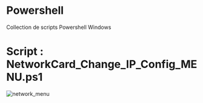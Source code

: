 # Powershell
Collection de scripts Powershell Windows 

# Script : NetworkCard_Change_IP_Config_MENU.ps1

![network_menu](https://user-images.githubusercontent.com/81754606/113314120-79a16900-92fb-11eb-88e4-ccbbbb1c6566.png)


